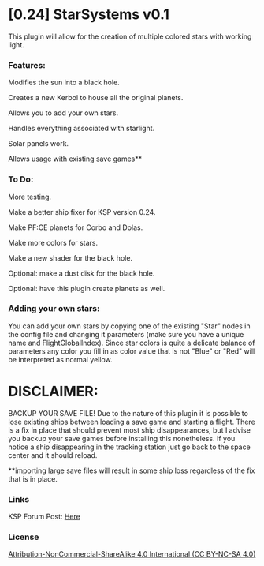 [0.24] StarSystems v0.1
=======================

This plugin will allow for the creation of multiple colored stars with working light.

### Features:
Modifies the sun into a black hole.

Creates a new Kerbol to house all the original planets.

Allows you to add your own stars.

Handles everything associated with starlight.

Solar panels work.

Allows usage with existing save games**

### To Do:
More testing.

Make a better ship fixer for KSP version 0.24.

Make PF:CE planets for Corbo and Dolas.

Make more colors for stars.

Make a new shader for the black hole.


Optional: make a dust disk for the black hole.

Optional: have this plugin create planets as well.

### Adding your own stars:
You can add your own stars by copying one of the existing "Star" nodes in the config file and changing it parameters (make sure you have a unique name and FlightGlobalIndex). Since star colors is quite a delicate balance of parameters any color you fill in as color value that is not "Blue" or "Red" will be interpreted as normal yellow.


DISCLAIMER:
===========
BACKUP YOUR SAVE FILE! Due to the nature of this plugin it is possible to lose existing ships between loading a save game and starting a flight. There is a fix in place that should prevent most ship disappearances, but I advise you backup your save games before installing this nonetheless. If you notice a ship disappearing in the tracking station just go back to the space center and it should reload.

**importing large save files will result in some ship loss regardless of the fix that is in place.

### Links
KSP Forum Post: <a href="http://forum.kerbalspaceprogram.com/threads/86999-0-24-StarSystems-v0-1">Here </a>

### License
<a href="https://creativecommons.org/licenses/by-nc-sa/4.0/">Attribution-NonCommercial-ShareAlike 4.0 International (CC BY-NC-SA 4.0) </a>
